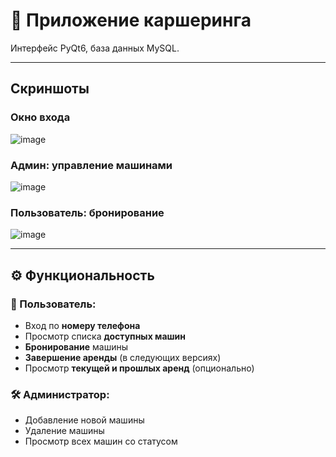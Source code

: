 # 🚗 Приложение каршеринга

Интерфейс PyQt6, база данных MySQL.

---

##  Скриншоты

### Окно входа
![image](https://github.com/user-attachments/assets/88667418-23cc-475c-97ea-4cc9f3d665ec)


###  Админ: управление машинами
![image](https://github.com/user-attachments/assets/ab575223-cf9c-441e-83d7-09bca47238bf)

### Пользователь: бронирование

![image](https://github.com/user-attachments/assets/50960f5e-6139-424b-aa3f-b4f7fc446d44)


---

## ⚙️ Функциональность

### 👤 Пользователь:
- Вход по **номеру телефона**
- Просмотр списка **доступных машин**
- **Бронирование** машины
- **Завершение аренды** (в следующих версиях)
- Просмотр **текущей и прошлых аренд** (опционально)

### 🛠 Администратор:
- Добавление новой машины
- Удаление машины
- Просмотр всех машин со статусом


